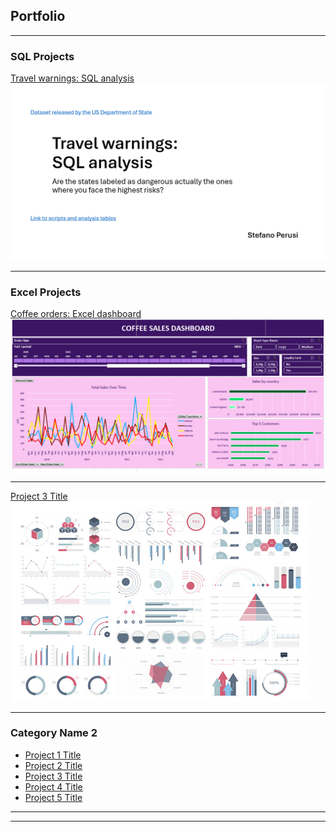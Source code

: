 ## Portfolio

---

### SQL Projects

[Travel warnings: SQL analysis](/projects/SQL_Project_Travel_warnings.pdf)
<img src="images/SQL project thumbnail - travel warnings.png?raw=true"/>

---

### Excel Projects

[Coffee orders: Excel dashboard](https://drive.google.com/drive/folders/19vFRcfiDYtC-Gja0b5yzv31EQ9Rg0t-f?usp=sharing)
<img src="images/excel_project_thumbnail_coffee.png?raw=true"/>

---
[Project 3 Title](http://example.com/)
<img src="images/dummy_thumbnail.jpg?raw=true"/>

---

### Category Name 2

- [Project 1 Title](http://example.com/)
- [Project 2 Title](http://example.com/)
- [Project 3 Title](http://example.com/)
- [Project 4 Title](http://example.com/)
- [Project 5 Title](http://example.com/)

---




---
